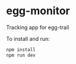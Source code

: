 # egg-monitor

Tracking app for egg-trail

To install and run:

```bash
npm install
npm run dev
```
